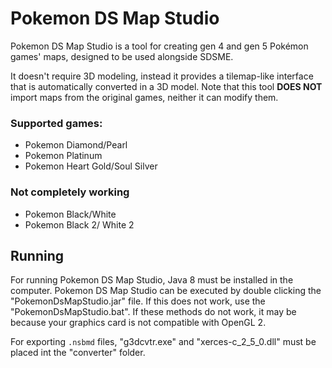 # Pokemon DS Map Studio
Pokemon DS Map Studio is a tool for creating gen 4 and gen 5 Pokémon games' maps, designed to be used alongside SDSME.

It doesn't require 3D modeling, instead it provides a tilemap-like interface that is automatically converted in a 3D model.
Note that this tool **DOES NOT** import maps from the original games, neither it can modify them.

### Supported games:
- Pokemon Diamond/Pearl
- Pokemon Platinum
- Pokemon Heart Gold/Soul Silver
### Not completely working
- Pokemon Black/White
- Pokemon Black 2/ White 2

## Running
For running Pokemon DS Map Studio, Java 8 must be installed in the computer.
Pokemon DS Map Studio can be executed by double clicking the "PokemonDsMapStudio.jar" file. 
If this does not work, use the "PokemonDsMapStudio.bat".
If these methods do not work, it may be because your graphics card is not compatible with OpenGL 2.

For exporting `.nsbmd` files, "g3dcvtr.exe" and "xerces-c_2_5_0.dll" must be placed int the "converter" folder.
